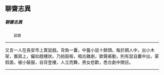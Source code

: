 

## 聊齋志異

##### 聊齋志異
　　`鼠戲`

* * *

又言一人在長安市上賣鼠戲。背負一囊，中蓄小鼠十餘頭。每於稠人中，出小木架，置肩上，儼如戲樓狀。乃拍鼓板，唱古雜劇，歌聲甫動，則有鼠自囊中出，蒙假面，被小裝服，自背登樓，人立而舞，男女悲歡，悉合劇中關目。

* * *

